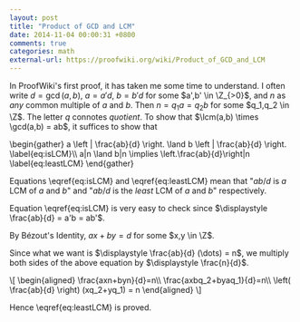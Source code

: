 ```yaml
---
layout: post
title: "Product of GCD and LCM"
date: 2014-11-04 00:00:31 +0800
comments: true
categories: math
external-url: https://proofwiki.org/wiki/Product_of_GCD_and_LCM
---
```


In ProofWiki's first proof, it has taken me some time to understand.
I often write $d=\gcd(a,b)$, $a=a'd$, $b=b'd$ for some <span
class="myeqn" markdown="0">$a',b' \in \Z_{>0}$</span>, and $n$ as
*any* common multiple of $a$ and $b$.  Then <span class="myeqn"
markdown="0">$n = q_1 a = q_2 b$</span> for some <span class="myeqn"
markdown="0">$q_1,q_2 \in \Z$</span>.  The letter $q$ connotes
*quotient*.  To show that $\lcm(a,b) \times \gcd(a,b) = ab$, it
suffices to show that

<div class="myeqn">
\begin{gather}
a \left | \frac{ab}{d} \right. \land 
b \left | \frac{ab}{d} \right. \label{eq:isLCM}\\
a|n \land b|n \implies \left.\frac{ab}{d}\right|n \label{eq:leastLCM}
\end{gather}
</div>

Equations \eqref{eq:isLCM} and \eqref{eq:leastLCM} mean that "$ab/d$
is *a* LCM of $a$ and $b$" and "$ab/d$ is the *least* LCM of $a$ and
$b$" respectively.

Equation \eqref{eq:isLCM} is very easy to check since $\displaystyle
\frac{ab}{d} = a'b = ab'$.

By Bézout's Identity, $ax+by=d$ for some $x,y \in \Z$.

Since what we want is $\displaystyle \frac{ab}{d} (\dots) = n$, we
multiply both sides of the above equation by $\displaystyle
\frac{n}{d}$.

<div class="myeqn">
\[
\begin{aligned}
\frac{axn+byn}{d}=n\\
\frac{axbq_2+byaq_1}{d}=n\\
\left( \frac{ab}{d} \right) (xq_2+yq_1) = n
\end{aligned}
\]
</div>

Hence \eqref{eq:leastLCM} is proved.
